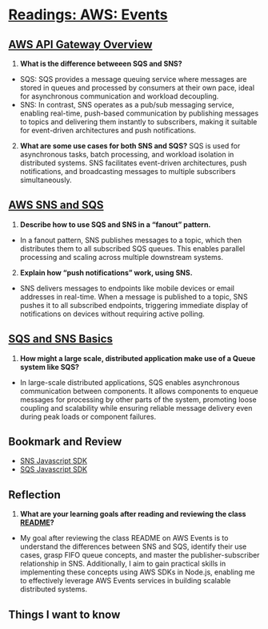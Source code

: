 # [Readings: AWS: Events](https://github.com/codefellows/seattle-code-javascript-401d59/tree/main/class-19)

## [AWS API Gateway Overview](https://medium.com/awesome-cloud/aws-difference-between-sqs-and-sns-61a397bf76c5)
1. **What is the difference betweeen SQS and SNS?**
* SQS: SQS provides a message queuing service where messages are stored in queues and processed by consumers at their own pace, ideal for asynchronous communication and workload decoupling.
* SNS: In contrast, SNS operates as a pub/sub messaging service, enabling real-time, push-based communication by publishing messages to topics and delivering them instantly to subscribers, making it suitable for event-driven architectures and push notifications.
2. **What are some use cases for both SNS and SQS?** SQS is used for asynchronous tasks, batch processing, and workload isolation in distributed systems. SNS facilitates event-driven architectures, push notifications, and broadcasting messages to multiple subscribers simultaneously.

## [AWS SNS and SQS](https://www.youtube.com/watch?v=mXk0MNjlO7A)
1. **Describe how to use SQS and SNS in a “fanout” pattern.**
*  In a fanout pattern, SNS publishes messages to a topic, which then distributes them to all subscribed SQS queues. This enables parallel processing and scaling across multiple downstream systems.
2. **Explain how “push notifications” work, using SNS.**
*  SNS delivers messages to endpoints like mobile devices or email addresses in real-time. When a message is published to a topic, SNS pushes it to all subscribed endpoints, triggering immediate display of notifications on devices without requiring active polling.

## [SQS and SNS Basics](https://www.youtube.com/watch?v=UesxWuZMZqI)
1. **How might a large scale, distributed application make use of a Queue system like SQS?**
* In large-scale distributed applications, SQS enables asynchronous communication between components. It allows components to enqueue messages for processing by other parts of the system, promoting loose coupling and scalability while ensuring reliable message delivery even during peak loads or component failures.

## Bookmark and Review
* [SNS Javascript SDK](https://canvas.instructure.com/courses/8944808/discussion_topics/21361246/submit)
* [SQS Javascript SDK](https://docs.aws.amazon.com/AWSJavaScriptSDK/latest/AWS/SQS.html)
  
## Reflection
1. **What are your learning goals after reading and reviewing the class [README](https://codefellows.github.io/code-401-javascript-guide/curriculum/class-19/)?**
* My goal after reviewing the class README on AWS Events is to understand the differences between SNS and SQS, identify their use cases, grasp FIFO queue concepts, and master the publisher-subscriber relationship in SNS. Additionally, I aim to gain practical skills in implementing these concepts using AWS SDKs in Node.js, enabling me to effectively leverage AWS Events services in building scalable distributed systems.

## Things I want to know


